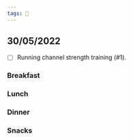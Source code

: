 ```yaml
---
tags: 📆
---
```


30/05/2022
---

- [ ] Running channel strength training (#1).


### Breakfast


### Lunch


### Dinner


### Snacks

